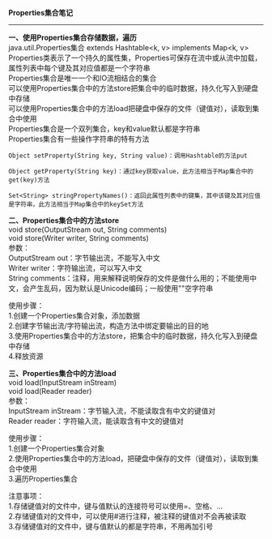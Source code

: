 **Properties集合笔记**  

----------


**一、使用Properties集合存储数据，遍历**  
java.util.Properties集合 extends Hashtable<k, v> implements Map<k, v>  
Properties类表示了一个持久的属性集，Properties可保存在流中或从流中加载，属性列表中每个键及其对应值都是一个字符串  
Properties集合是唯一一个和IO流相结合的集合  
可以使用Properties集合中的方法store把集合中的临时数据，持久化写入到硬盘中存储  
可以使用Properties集合中的方法load把硬盘中保存的文件（键值对），读取到集合中使用  
Properties集合是一个双列集合，key和value默认都是字符串  
Properties集合有一些操作字符串的特有方法  

    Object setProperty(String key, String value)：调用Hashtable的方法put
    
    Object getProperty(String key)：通过key获取value，此方法相当于Map集合中的get(key)方法
    
    Set<String> stringPropertyNames()：返回此属性列表中的键集，其中该键及其对应值是字符串，此方法相当于Map集合中的keySet方法

**二、Properties集合中的方法store**  
void store(OutputStream out, String comments)  
void store(Writer writer, String comments)  
参数：  
OutputStream out：字节输出流，不能写入中文  
Writer writer：字符输出流，可以写入中文  
String comments：注释，用来解释说明保存的文件是做什么用的；不能使用中文，会产生乱码，因为默认是Unicode编码；一般使用""空字符串    

使用步骤：  
1.创建一个Properties集合对象，添加数据  
2.创建字节输出流/字符输出流，构造方法中绑定要输出的目的地  
3.使用Properties集合中的方法store，把集合中的临时数据，持久化写入到硬盘中存储  
4.释放资源  

**三、Properties集合中的方法load**  
void load(InputStream inStream)  
void load(Reader reader)  
参数：  
InputStream inStream：字节输入流，不能读取含有中文的键值对  
Reader reader：字符输入流，能读取含有中文的键值对  

使用步骤：  
1.创建一个Properties集合对象  
2.使用Properties集合中的方法load，把硬盘中保存的文件（键值对），读取到集合中使用  
3.遍历Properties集合  

注意事项：  
1.存储键值对的文件中，键与值默认的连接符号可以使用=、空格、...  
2.存储键值对的文件中，可以使用#进行注释，被注释的键值对不会再被读取  
3.存储键值对的文件中，键与值默认的都是字符串，不用再加引号  